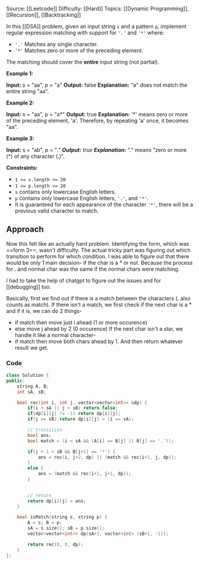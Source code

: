 Source: [[Leetcode]]
Difficulty: [[Hard]]
Topics: [[Dynamic Programming]], [[Recursion]], [[Backtracking]]

In this [[DSA]] problem, given an input string `s` and a pattern `p`, implement regular expression matching with support for `'.'` and `'*'` where:

- `'.'` Matches any single character.​​​​
- `'*'` Matches zero or more of the preceding element.

The matching should cover the **entire** input string (not partial).

**Example 1:**

**Input:** s = "aa", p = "a"
**Output:** false
**Explanation:** "a" does not match the entire string "aa".

**Example 2:**

**Input:** s = "aa", p = "a*"
**Output:** true
**Explanation:** '*' means zero or more of the preceding element, 'a'. Therefore, by repeating 'a' once, it becomes "aa".

**Example 3:**

**Input:** s = "ab", p = ".*"
**Output:** true
**Explanation:** ".*" means "zero or more (*) of any character (.)".

**Constraints:**

- `1 <= s.length <= 20`
- `1 <= p.length <= 20`
- `s` contains only lowercase English letters.
- `p` contains only lowercase English letters, `'.'`, and `'*'`.
- It is guaranteed for each appearance of the character `'*'`, there will be a previous valid character to match.

## Approach 
Now this felt like an actually hard problem. Identifying the form, which was ==form 3==, wasn't difficulty. The actual tricky part was figuring out which transition to perform for which condition. I was able to figure out that there would be only 1 main decision- if the char is a * or not. Because the process for . and normal char was the same if the normal chars were matching.

I had to take the help of chatgpt to figure out the issues and for [[debugging]] too.

Basically, first we find out if there is a match between the characters (. also counts as match).
If there isn't a match, we first check if the next char is a * and if it is, we can do 2 things-
- if match then move just i ahead (1 or more occurence)
- else move j ahead by 2 (0 occurence)
If the next char isn't a star, we handle it like a normal character-
- if match then move both chars ahead by 1.
And then return whatever result we get.

### Code 
```cpp
class Solution {
public:
    string A, B;
    int sA, sB;

    bool rec(int i, int j, vector<vector<int>> &dp) {
        if(i > sA || j > sB) return false;
        if(dp[i][j] != -1) return dp[i][j];
        if(j == sB) return dp[i][j] = (i == sA);

        // transition
        bool ans;
        bool match = (i < sA && (A[i] == B[j] || B[j] == '.'));

        if(j + 1 < sB && B[j+1] == '*') {
            ans = rec(i, j+2, dp) || (match && rec(i+1, j, dp));
        }
        else {
            ans = (match && rec(i+1, j+1, dp));
        }
        

        // return
        return dp[i][j] = ans;
    }

    bool isMatch(string s, string p) {
        A = s; B = p;
        sA = s.size(); sB = p.size();
        vector<vector<int>> dp(sA+1, vector<int> (sB+1, -1));

        return rec(0, 0, dp);
    }
};
```